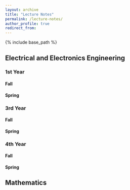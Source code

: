 ```yaml
---
layout: archive
title: "Lecture Notes"
permalink: /lecture-notes/
author_profile: true
redirect_from:
---
```


{% include base_path %}

## Electrical and Electronics Engineering
### 1st Year
#### Fall

#### Spring

### 3rd Year
#### Fall

#### Spring

### 4th Year
#### Fall

#### Spring

## Mathematics